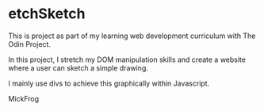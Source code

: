 # etchSketch
This is project as part of my learning web development curriculum with The Odin Project.

In this project, I stretch my DOM manipulation skills and create a website where a user can sketch a simple drawing.

I mainly use divs to achieve this graphically within Javascript.

MickFrog